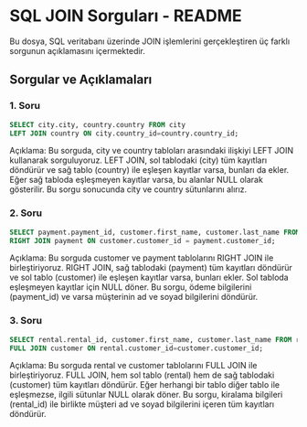 # SQL JOIN Sorguları - README

Bu dosya, SQL veritabanı üzerinde JOIN işlemlerini gerçekleştiren üç farklı sorgunun açıklamasını içermektedir.

## Sorgular ve Açıklamaları

### 1. Soru
```sql
SELECT city.city, country.country FROM city
LEFT JOIN country ON city.country_id=country.country_id;
```
Açıklama: Bu sorguda, city ve country tabloları arasındaki ilişkiyi LEFT JOIN kullanarak sorguluyoruz. LEFT JOIN, sol tablodaki (city) tüm kayıtları döndürür ve sağ tablo (country) ile eşleşen kayıtlar varsa, bunları da ekler. Eğer sağ tabloda eşleşmeyen kayıtlar varsa, bu alanlar NULL olarak gösterilir. Bu sorgu sonucunda city ve country sütunlarını alırız.

### 2. Soru
```sql
SELECT payment.payment_id, customer.first_name, customer.last_name FROM customer
RIGHT JOIN payment ON customer.customer_id = payment.customer_id;
```
Açıklama: Bu sorguda customer ve payment tablolarını RIGHT JOIN ile birleştiriyoruz. RIGHT JOIN, sağ tablodaki (payment) tüm kayıtları döndürür ve sol tablo (customer) ile eşleşen kayıtlar varsa, bunları ekler. Sol tabloda eşleşmeyen kayıtlar için NULL döner. Bu sorgu, ödeme bilgilerini (payment_id) ve varsa müşterinin ad ve soyad bilgilerini döndürür.

### 3. Soru
```sql
SELECT rental.rental_id, customer.first_name, customer.last_name FROM rental
FULL JOIN customer ON rental.customer_id=customer.customer_id;
```
Açıklama: Bu sorguda rental ve customer tablolarını FULL JOIN ile birleştiriyoruz. FULL JOIN, hem sol tablo (rental) hem de sağ tablodaki (customer) tüm kayıtları döndürür. Eğer herhangi bir tablo diğer tablo ile eşleşmezse, ilgili sütunlar NULL olarak döner. Bu sorgu, kiralama bilgileri (rental_id) ile birlikte müşteri ad ve soyad bilgilerini içeren tüm kayıtları döndürür.
